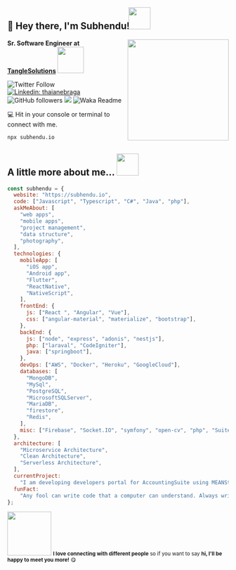 <h2>👋 Hey there, I'm Subhendu! <img src="https://i.pinimg.com/originals/ea/6e/60/ea6e603c4204ecb4664901d7f9edf452.gif" width="50" style="margin-bottom:-4px; margin-left:-8px;"></h2>
<img align='right' src="https://i.pinimg.com/originals/70/80/4f/70804f7e25b11f29db904f2fa7b4cd9d.gif" width="230">
<p><b>Sr. Software Engineer at <a href="http://www.tanglesolutions.com">TangleSolutions</a></b>
<img src="https://thumbs.gfycat.com/YearlySinfulKingfisher-size_restricted.gif" width="60" style="margin-bottom:-11px;"></p>

![Twitter Follow](https://img.shields.io/twitter/follow/subhendu_io?label=Follow)
[![Linkedin: thaianebraga](https://img.shields.io/badge/-Subhendu-blue?style=flat-square&logo=Linkedin&logoColor=white&link=https://www.linkedin.com/in/subhendu-io/)](https://www.linkedin.com/in/subhendu-io/)
![GitHub followers](https://img.shields.io/github/followers/Subhendu-io?label=Follow&style=social)
![](https://visitor-badge.glitch.me/badge?page_id=subhendu-io.subhendu-io)
![Waka Readme](https://github.com/anmol098/anmol098/workflows/Waka%20Readme/badge.svg)

💻 Hit in your console or terminal to connect with me.

```bash
npx subhendu.io
```

## A little more about me... <img src="https://88daystowork.com/img/walker-loading.gif" width="50" style="margin-bottom:-8px;">

```javascript
const subhendu = {
  website: "https://subhendu.io",
  code: ["Javascript", "Typescript", "C#", "Java", "php"],
  askMeAbout: [
    "web apps",
    "mobile apps",
    "project management",
    "data structure",
    "photography",
  ],
  technologies: {
    mobileApp: [
      "iOS app",
      "Android app",
      "Flutter",
      "ReactNative",
      "NativeScript",
    ],
    frontEnd: {
      js: ["React ", "Angular", "Vue"],
      css: ["angular-material", "materialize", "bootstrap"],
    },
    backEnd: {
      js: ["node", "express", "adonis", "nestjs"],
      php: ["laraval", "CodeIgniter"],
      java: ["springboot"],
    },
    devOps: ["AWS", "Docker", "Heroku", "GoogleCloud"],
    databases: [
      "MongoDB",
      "MySql",
      "PostgreSQL",
      "MicrosoftSQLServer",
      "MariaDB",
      "firestore",
      "Redis",
    ],
    misc: ["Firebase", "Socket.IO", "symfony", "open-cv", "php", "SuiteApp"],
  },
  architecture: [
    "Microservice Architecture",
    "Clean Architecture",
    "Serverless Architecture",
  ],
  currentProject:
    "I am developing developers portal for AccountingSuite using MEANStack",
  funFact:
    "Any fool can write code that a computer can understand. Always write code that humans can understand!",
};
```

<img src="https://thumbs.gfycat.com/WarmheartedMedicalCornsnake-size_restricted.gif" width="100"> <small><b>I love connecting with different people</b> so if you want to say <b>hi, I'll be happy to meet you more!</b> 😋</small>
